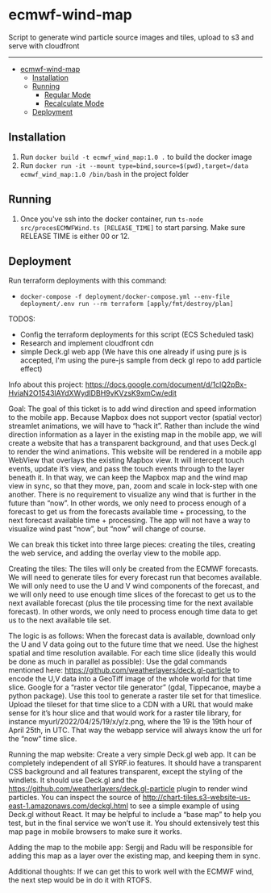 # ecmwf-wind-map

Script to generate wind particle source images and tiles, upload to s3 and serve with cloudfront

---

- [ecmwf-wind-map](#ecmwf-wind-map)
  - [Installation](#installation)
  - [Running](#running)
    - [Regular Mode](#regular-mode)
    - [Recalculate Mode](#recalculate-mode)
  - [Deployment](#deployment)

## Installation

1. Run `docker build -t ecmwf_wind_map:1.0 .` to build the docker image
2. Run `docker run -it --mount type=bind,source=$(pwd),target=/data ecmwf_wind_map:1.0 /bin/bash` in the project folder

## Running

1. Once you've ssh into the docker container, run `ts-node src/procesECMWFWind.ts [RELEASE_TIME]` to start parsing. Make sure RELEASE TIME is either 00 or 12.

## Deployment

Run terraform deployments with this command:

- `docker-compose -f deployment/docker-compose.yml --env-file deployment/.env run --rm terraform [apply/fmt/destroy/plan]`

TODOS:

- Config the terraform deployments for this script (ECS Scheduled task)
- Research and implement cloudfront cdn
- simple Deck.gl web app (We have this one already if using pure js is accepted, I'm using the pure-js sample from deck gl repo to add particle effect)

Info about this project:
https://docs.google.com/document/d/1clQ2pBx-HviaN2O1543lAYdXWydIDBH9vKVzsK9xmCw/edit

Goal:
The goal of this ticket is to add wind direction and speed information to the mobile app.
Because Mapbox does not support vector (spatial vector) streamlet animations, we will have to “hack it”. Rather than include the wind direction information as a layer in the existing map in the mobile app, we will create a website that has a transparent background, and that uses Deck.gl to render the wind animations. This website will be rendered in a mobile app WebView that overlays the existing Mapbox view. It will intercept touch events, update it’s view, and pass the touch events through to the layer beneath it. In that way, we can keep the Mapbox map and the wind map view in sync, so that they move, pan, zoom and scale in lock-step with one another. There is no requirement to visualize any wind that is further in the future than “now”. In other words, we only need to process enough of a forecast to get us from the forecasts available time + processing, to the next forecast available time + processing. The app will not have a way to visualize wind past “now”, but “now” will change of course.

We can break this ticket into three large pieces: creating the tiles, creating the web service, and adding the overlay view to the mobile app.

Creating the tiles:
The tiles will only be created from the ECMWF forecasts. We will need to generate tiles for every forecast run that becomes available. We will only need to use the U and V wind components of the forecast, and we will only need to use enough time slices of the forecast to get us to the next available forecast (plus the tile processing time for the next available forecast). In other words, we only need to process enough time data to get us to the next available tile set.

The logic is as follows:
When the forecast data is available, download only the U and V data going out to the future time that we need. Use the highest spatial and time resolution available.
For each time slice (ideally this would be done as much in parallel as possible):
Use the gdal commands mentioned here: https://github.com/weatherlayers/deck.gl-particle to encode the U,V data into a GeoTiff image of the whole world for that time slice.
Google for a “raster vector tile generator” (gdal, Tippecanoe, maybe a python package). Use this tool to generate a raster tile set for that timeslice. Upload the tileset for that time slice to a CDN with a URL that would make sense for it’s hour slice and that would work for a raster tile library, for instance myurl/2022/04/25/19/x/y/z.png, where the 19 is the 19th hour of April 25th, in UTC. That way the webapp service will always know the url for the “now” time slice.

Running the map website:
Create a very simple Deck.gl web app. It can be completely independent of all SYRF.io features. It should have a transparent CSS background and all features transparent, except the styling of the windlets. It should use Deck.gl and the https://github.com/weatherlayers/deck.gl-particle plugin to render wind particles. You can inspect the source of http://chart-tiles.s3-website-us-east-1.amazonaws.com/deckgl.html to see a simple example of using Deck.gl without React. It may be helpful to include a “base map” to help you test, but in the final service we won’t use it. You should extensively test this map page in mobile browsers to make sure it works.

Adding the map to the mobile app:
Sergij and Radu will be responsible for adding this map as a layer over the existing map, and keeping them in sync.

Additional thoughts:
If we can get this to work well with the ECMWF wind, the next step would be in do it with RTOFS.
